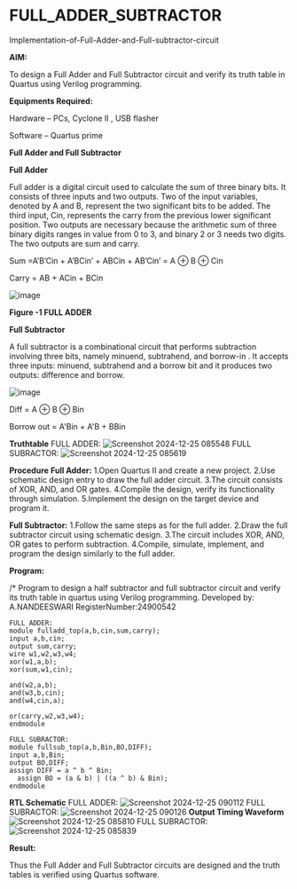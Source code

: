 # FULL_ADDER_SUBTRACTOR

Implementation-of-Full-Adder-and-Full-subtractor-circuit

**AIM:**

To design a Full Adder and Full Subtractor circuit and verify its truth table in Quartus using Verilog programming.

**Equipments Required:**

Hardware – PCs, Cyclone II , USB flasher

Software – Quartus prime

**Full Adder and Full Subtractor**

**Full Adder**

Full adder is a digital circuit used to calculate the sum of three binary bits. It consists of three inputs and two outputs. Two of the input variables, denoted by A and B, represent the two significant bits to be added. The third input, Cin, represents the carry from the previous lower significant position. Two outputs are necessary because the arithmetic sum of three binary digits ranges in value from 0 to 3, and binary 2 or 3 needs two digits. The two outputs are sum and carry.

Sum =A’B’Cin + A’BCin’ + ABCin + AB’Cin’ = A ⊕ B ⊕ Cin 

Carry = AB + ACin + BCin

![image](https://github.com/naavaneetha/FULL_ADDER_SUBTRACTOR/assets/154305477/0f30ba51-5ffb-4198-845f-18e054f675e7)

**Figure -1 FULL ADDER**

**Full Subtractor**

A full subtractor is a combinational circuit that performs subtraction involving three bits, namely minuend, subtrahend, and borrow-in . It accepts three inputs: minuend, subtrahend and a borrow bit and it produces two outputs: difference and borrow.

![image](https://github.com/naavaneetha/FULL_ADDER_SUBTRACTOR/assets/154305477/02b24f51-ab51-4304-9ad6-7b81ffc1ead5)

Diff = A ⊕ B ⊕ Bin 

Borrow out = A'Bin + A'B + BBin

**Truthtable**
FULL ADDER:
![Screenshot 2024-12-25 085548](https://github.com/user-attachments/assets/d857e67e-c4de-459a-8a49-8e98521e2cb9)
FULL SUBRACTOR:
![Screenshot 2024-12-25 085619](https://github.com/user-attachments/assets/71ecb13b-bedc-43c8-a05d-7a7c3d78141a)


**Procedure**
**Full Adder:**
1.Open Quartus II and create a new project.
2.Use schematic design entry to draw the full adder circuit. 
3.The circuit consists of XOR, AND, and OR gates. 
4.Compile the design, verify its functionality through simulation. 
5.Implement the design on the target device and program it.

**Full Subtractor:** 
1.Follow the same steps as for the full adder. 
2.Draw the full subtractor circuit using schematic design. 
3.The circuit includes XOR, AND, OR gates to perform subtraction. 
4.Compile, simulate, implement, and program the design similarly to the full adder.



**Program:**

/* Program to design a half subtractor and full subtractor circuit and verify its truth table in quartus using Verilog programming. Developed by: A.NANDEESWARI 
RegisterNumber:24900542
```
FULL ADDER:
module fulladd_top(a,b,cin,sum,carry);
input a,b,cin;
output sum,carry;
wire w1,w2,w3,w4;       
xor(w1,a,b);
xor(sum,w1,cin);        

and(w2,a,b);
and(w3,b,cin);
and(w4,cin,a);

or(carry,w2,w3,w4);
endmodule

FULL SUBRACTOR:
module fullsub_top(a,b,Bin,BO,DIFF);
input a,b,Bin;
output BO,DIFF;
assign DIFF = a ^ b ^ Bin;
  assign BO = (a & b) | ((a ^ b) & Bin);
endmodule
```

**RTL Schematic**
FULL ADDER:
![Screenshot 2024-12-25 090112](https://github.com/user-attachments/assets/cb75ca7c-4e3e-4de1-8287-595138d625cd)
FULL SUBRACTOR:
![Screenshot 2024-12-25 090126](https://github.com/user-attachments/assets/8faca8fb-38e7-44cc-b48d-fbbe53530092)
**Output Timing Waveform**
![Screenshot 2024-12-25 085810](https://github.com/user-attachments/assets/71797884-7f2a-415b-a99c-abd37fb40f9b)
FULL SUBRACTOR:
![Screenshot 2024-12-25 085839](https://github.com/user-attachments/assets/1265f497-c420-4909-9bbb-e4abac8a0804)

**Result:**

Thus the Full Adder and Full Subtractor circuits are designed and the truth tables is verified using Quartus software.



